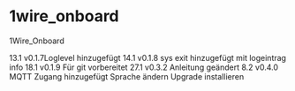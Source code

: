 ﻿# 1wire_onboard
1Wire_Onboard


13.1  	v0.1.7Loglevel hinzugefügt
14.1  	v0.1.8 sys exit hinzugefügt mit logeintrag info
18.1 	v0.1.9 Für git vorbereitet
27.1 	v0.3.2 Anleitung geändert
8.2 	v0.4.0 MQTT Zugang hinzugefügt
Sprache ändern
Upgrade installieren
